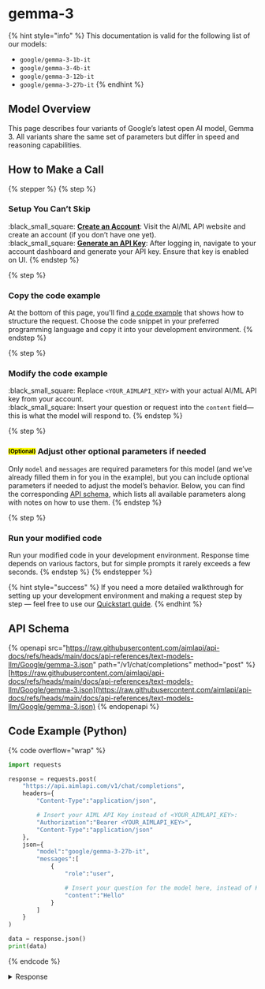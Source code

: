 # gemma-3

{% hint style="info" %}
This documentation is valid for the following list of our models:

* `google/gemma-3-1b-it`
* `google/gemma-3-4b-it`
* `google/gemma-3-12b-it`
* `google/gemma-3-27b-it`
{% endhint %}

## Model Overview

This page describes four variants of Google’s latest open AI model, Gemma 3. All variants share the same set of parameters but differ in speed and reasoning capabilities.

## How to Make a Call

{% stepper %}
{% step %}
### Setup You Can’t Skip&#x20;

:black\_small\_square:  [**Create an Account**](https://aimlapi.com/app/sign-up): Visit the AI/ML API website and create an account (if you don’t have one yet).\
:black\_small\_square:  [**Generate an API Key**](https://aimlapi.com/app/keys): After logging in, navigate to your account dashboard and generate your API key. Ensure that key is enabled on UI.
{% endstep %}

{% step %}
### Copy the code example

At the bottom of this page, you'll find [a code example](gemma-3.md#code-example-python) that shows how to structure the request. Choose the code snippet in your preferred programming language and copy it into your development environment.
{% endstep %}

{% step %}
### Modify the code example

:black\_small\_square:  Replace `<YOUR_AIMLAPI_KEY>` with your actual AI/ML API key from your account.\
:black\_small\_square:  Insert your question or request into the `content` field—this is what the model will respond to.
{% endstep %}

{% step %}
### <sup><sub><mark style="background-color:yellow;">(Optional)<mark style="background-color:yellow;"><sub></sup> Adjust other optional parameters if needed

Only `model` and `messages` are required parameters for this model (and we’ve already filled them in for you in the example), but you can include optional parameters if needed to adjust the model’s behavior. Below, you can find the corresponding [API schema](gemma-3.md#api-schema), which lists all available parameters along with notes on how to use them.
{% endstep %}

{% step %}
### Run your modified code

Run your modified code in your development environment. Response time depends on various factors, but for simple prompts it rarely exceeds a few seconds.
{% endstep %}
{% endstepper %}

{% hint style="success" %}
If you need a more detailed walkthrough for setting up your development environment and making a request step by step — feel free to use our [Quickstart guide](../../../quickstart/setting-up.md).
{% endhint %}

## API Schema

{% openapi src="https://raw.githubusercontent.com/aimlapi/api-docs/refs/heads/main/docs/api-references/text-models-llm/Google/gemma-3.json" path="/v1/chat/completions" method="post" %}
[https://raw.githubusercontent.com/aimlapi/api-docs/refs/heads/main/docs/api-references/text-models-llm/Google/gemma-3.json](https://raw.githubusercontent.com/aimlapi/api-docs/refs/heads/main/docs/api-references/text-models-llm/Google/gemma-3.json)
{% endopenapi %}

## Code Example (Python)

{% code overflow="wrap" %}
```python
import requests

response = requests.post(
    "https://api.aimlapi.com/v1/chat/completions",
    headers={
        "Content-Type":"application/json", 

        # Insert your AIML API Key instead of <YOUR_AIMLAPI_KEY>:
        "Authorization":"Bearer <YOUR_AIMLAPI_KEY>",
        "Content-Type":"application/json"
    },
    json={
        "model":"google/gemma-3-27b-it",
        "messages":[
            {
                "role":"user",

                # Insert your question for the model here, instead of Hello:
                "content":"Hello"
            }
        ]
    }
)

data = response.json()
print(data)
```
{% endcode %}

<details>

<summary>Response</summary>

{% code overflow="wrap" %}
```json5
{'id': 'gen-1744217834-d0OUILKDSxXQwmh2EorK', 'object': 'chat.completion', 'choices': [{'index': 0, 'finish_reason': 'stop', 'logprobs': None, 'message': {'role': 'assistant', 'content': "\nHello there! 👋 \n\nIt's great to connect with you. How can I help you today? \n\nJust let me know what you're thinking, whether you have a question, want to brainstorm ideas, need some information, or just want to chat. I'm here and ready to assist!\n\n\n\n", 'refusal': None}}], 'created': 1744217834, 'model': 'google/gemma-3-27b-it', 'usage': {'prompt_tokens': 0, 'completion_tokens': 0, 'total_tokens': 0}}
```
{% endcode %}

</details>
